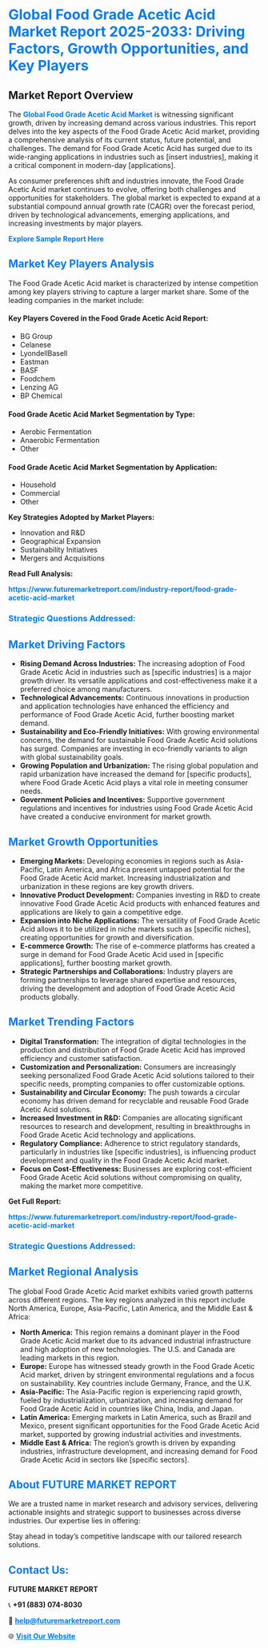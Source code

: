 <h1 style="color: #007BFF;">Global Food Grade Acetic Acid Market Report 2025-2033: Driving Factors, Growth Opportunities, and Key Players</h1>

<section id="overview">
<h2>Market Report Overview</h2>
<p>The <a href="https://www.futuremarketreport.com/industry-report/food-grade-acetic-acid-market" style="color: #007BFF; text-decoration: none;"><strong>Global Food Grade Acetic Acid Market</strong></a> is witnessing significant growth, driven by increasing demand across various industries. This report delves into the key aspects of the Food Grade Acetic Acid market, providing a comprehensive analysis of its current status, future potential, and challenges. The demand for Food Grade Acetic Acid has surged due to its wide-ranging applications in industries such as [insert industries], making it a critical component in modern-day [applications].</p>
<p>As consumer preferences shift and industries innovate, the Food Grade Acetic Acid market continues to evolve, offering both challenges and opportunities for stakeholders. The global market is expected to expand at a substantial compound annual growth rate (CAGR) over the forecast period, driven by technological advancements, emerging applications, and increasing investments by major players.</p>
</section>

<section id="overview">
<p><a href="https://www.futuremarketreport.com/request-sample/reportId=106996" style="color: #007BFF; text-decoration: none;"><strong>Explore Sample Report Here</strong></a></p>
</section>

<section id="key-players">
<h2 style="color: #007BFF;">Market Key Players Analysis</h2>
<p>The Food Grade Acetic Acid market is characterized by intense competition among key players striving to capture a larger market share. Some of the leading companies in the market include:</p>
<h4>Key Players Covered in the Food Grade Acetic Acid Report:</h4>
<ul><li>BG Group</li><li>Celanese</li><li>LyondellBasell</li><li>Eastman</li><li>BASF</li><li>Foodchem</li><li>Lenzing AG</li><li>BP Chemical</li></ul>
<h4>Food Grade Acetic Acid Market Segmentation by Type:</h4>
<ul><li>Aerobic Fermentation</li><li>Anaerobic Fermentation</li><li>Other</li></ul>

<h4>Food Grade Acetic Acid Market Segmentation by Application:</h4>
<ul><li>Household</li><li>Commercial</li><li>Other</li></ul>
<p><strong>Key Strategies Adopted by Market Players:</strong></p>
<ul>
<li>Innovation and R&D</li>
<li>Geographical Expansion</li>
<li>Sustainability Initiatives</li>
<li>Mergers and Acquisitions</li>
</ul>
</section>

<section>
<p><strong>Read Full Analysis: </strong></p><a href="https://www.futuremarketreport.com/industry-report/food-grade-acetic-acid-market" style="color: #007BFF; text-decoration: none;"><strong>https://www.futuremarketreport.com/industry-report/food-grade-acetic-acid-market</strong></a>
<h3 style="color: #007BFF;">Strategic Questions Addressed:</h3>
</section>

<section id="driving-factors">
<h2 style="color: #007BFF;">Market Driving Factors</h2>
<ul>
<li><strong>Rising Demand Across Industries:</strong> The increasing adoption of Food Grade Acetic Acid in industries such as [specific industries] is a major growth driver. Its versatile applications and cost-effectiveness make it a preferred choice among manufacturers.</li>
<li><strong>Technological Advancements:</strong> Continuous innovations in production and application technologies have enhanced the efficiency and performance of Food Grade Acetic Acid, further boosting market demand.</li>
<li><strong>Sustainability and Eco-Friendly Initiatives:</strong> With growing environmental concerns, the demand for sustainable Food Grade Acetic Acid solutions has surged. Companies are investing in eco-friendly variants to align with global sustainability goals.</li>
<li><strong>Growing Population and Urbanization:</strong> The rising global population and rapid urbanization have increased the demand for [specific products], where Food Grade Acetic Acid plays a vital role in meeting consumer needs.</li>
<li><strong>Government Policies and Incentives:</strong> Supportive government regulations and incentives for industries using Food Grade Acetic Acid have created a conducive environment for market growth.</li>
</ul>
</section>

<section id="growth-opportunities">
<h2 style="color: #007BFF;">Market Growth Opportunities</h2>
<ul>
<li><strong>Emerging Markets:</strong> Developing economies in regions such as Asia-Pacific, Latin America, and Africa present untapped potential for the Food Grade Acetic Acid market. Increasing industrialization and urbanization in these regions are key growth drivers.</li>
<li><strong>Innovative Product Development:</strong> Companies investing in R&D to create innovative Food Grade Acetic Acid products with enhanced features and applications are likely to gain a competitive edge.</li>
<li><strong>Expansion into Niche Applications:</strong> The versatility of Food Grade Acetic Acid allows it to be utilized in niche markets such as [specific niches], creating opportunities for growth and diversification.</li>
<li><strong>E-commerce Growth:</strong> The rise of e-commerce platforms has created a surge in demand for Food Grade Acetic Acid used in [specific applications], further boosting market growth.</li>
<li><strong>Strategic Partnerships and Collaborations:</strong> Industry players are forming partnerships to leverage shared expertise and resources, driving the development and adoption of Food Grade Acetic Acid products globally.</li>
</ul>
</section>

<section id="trending-factors">
<h2 style="color: #007BFF;">Market Trending Factors</h2>
<ul>
<li><strong>Digital Transformation:</strong> The integration of digital technologies in the production and distribution of Food Grade Acetic Acid has improved efficiency and customer satisfaction.</li>
<li><strong>Customization and Personalization:</strong> Consumers are increasingly seeking personalized Food Grade Acetic Acid solutions tailored to their specific needs, prompting companies to offer customizable options.</li>
<li><strong>Sustainability and Circular Economy:</strong> The push towards a circular economy has driven demand for recyclable and reusable Food Grade Acetic Acid solutions.</li>
<li><strong>Increased Investment in R&D:</strong> Companies are allocating significant resources to research and development, resulting in breakthroughs in Food Grade Acetic Acid technology and applications.</li>
<li><strong>Regulatory Compliance:</strong> Adherence to strict regulatory standards, particularly in industries like [specific industries], is influencing product development and quality in the Food Grade Acetic Acid market.</li>
<li><strong>Focus on Cost-Effectiveness:</strong> Businesses are exploring cost-efficient Food Grade Acetic Acid solutions without compromising on quality, making the market more competitive.</li>
</ul>
</section>

<section>
<p><strong>Get Full Report: </strong></p><a href="https://www.futuremarketreport.com/industry-report/food-grade-acetic-acid-market" style="color: #007BFF; text-decoration: none;"><strong>https://www.futuremarketreport.com/industry-report/food-grade-acetic-acid-market</strong></a>
<h3 style="color: #007BFF;">Strategic Questions Addressed:</h3>
</section>


<section id="regional-analysis">
<h2 style="color: #007BFF;">Market Regional Analysis</h2>
<p>The global Food Grade Acetic Acid market exhibits varied growth patterns across different regions. The key regions analyzed in this report include North America, Europe, Asia-Pacific, Latin America, and the Middle East & Africa:</p>
<ul>
<li><strong>North America:</strong> This region remains a dominant player in the Food Grade Acetic Acid market due to its advanced industrial infrastructure and high adoption of new technologies. The U.S. and Canada are leading markets in this region.</li>
<li><strong>Europe:</strong> Europe has witnessed steady growth in the Food Grade Acetic Acid market, driven by stringent environmental regulations and a focus on sustainability. Key countries include Germany, France, and the U.K.</li>
<li><strong>Asia-Pacific:</strong> The Asia-Pacific region is experiencing rapid growth, fueled by industrialization, urbanization, and increasing demand for Food Grade Acetic Acid in countries like China, India, and Japan.</li>
<li><strong>Latin America:</strong> Emerging markets in Latin America, such as Brazil and Mexico, present significant opportunities for the Food Grade Acetic Acid market, supported by growing industrial activities and investments.</li>
<li><strong>Middle East & Africa:</strong> The region’s growth is driven by expanding industries, infrastructure development, and increasing demand for Food Grade Acetic Acid in sectors like [specific sectors].</li>
</ul>
</section>

<footer>
<h2 style="color: #007BFF;">About FUTURE MARKET REPORT</h2>
<p>We are a trusted name in market research and advisory services, delivering actionable insights and strategic support to businesses across diverse industries. Our expertise lies in offering:</p>

<p>Stay ahead in today’s competitive landscape with our tailored research solutions.</p>

<h2 style="color: #007BFF;">Contact Us:</h2>
<p><strong>FUTURE MARKET REPORT</strong></p>
<p>📞 <strong>+91 (883) 074-8030</strong></p>
<p>📧 <strong><a href="mailto:help@futuremarketreport.com" style="color: #007BFF;">help@futuremarketreport.com</a></strong></p>
<p>🌐 <strong><a href="https://www.futuremarketreport.com/" style="color: #007BFF;">Visit Our Website</a></strong></p>
</footer>